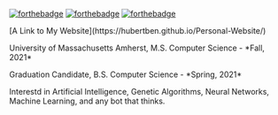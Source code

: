 [![forthebadge](https://forthebadge.com/images/badges/open-source.svg)](https://forthebadge.com)
[![forthebadge](https://forthebadge.com/images/badges/makes-people-smile.svg)](https://forthebadge.com)
[![forthebadge](https://forthebadge.com/images/badges/powered-by-black-magic.svg)](https://forthebadge.com)
<p>[A Link to My Website](https://hubertben.github.io/Personal-Website/)</p>
<p>University of Massachusetts Amherst, M.S. Computer Science - *Fall, 2021*</p>
<p>Graduation Candidate, B.S. Computer Science - *Spring, 2021*</p>
<p>Interestd in Artificial Intelligence, Genetic Algorithms, Neural Networks, Machine Learning, and any bot that thinks.</p>
